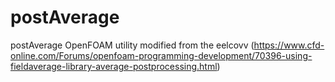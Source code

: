 # postAverage
postAverage OpenFOAM utility modified from the eelcovv (https://www.cfd-online.com/Forums/openfoam-programming-development/70396-using-fieldaverage-library-average-postprocessing.html)   
